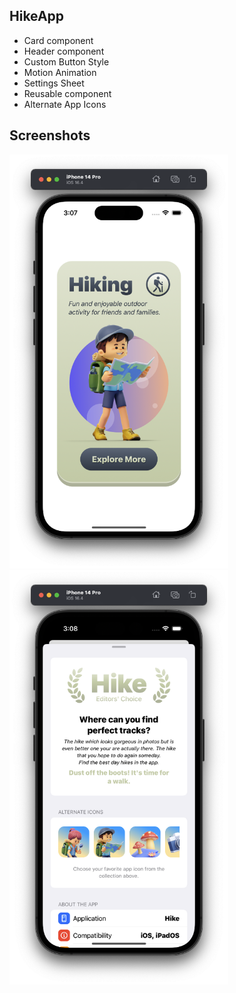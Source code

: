 ## HikeApp

- Card component
- Header component
- Custom Button Style
- Motion Animation
- Settings Sheet
- Reusable component
- Alternate App Icons

## Screenshots

<div>
  <img src="Screenshots/Screen-1.png" width="350">
  <img src="Screenshots/Screen-2.png" width="350">
</div>
